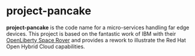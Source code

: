 # project-pancake

**project-pancake** is the code name for a micro-services handling far edge devices.
This project is based on the fantastic work of IBM with their [OpenLiberty Space Rover](https://github.com/OpenLiberty/space-rover-mission) and provides a rework to illustrate the Red Hat Open Hybrid Cloud capabilities. 


